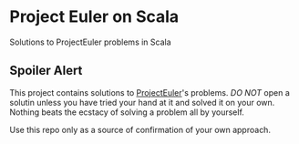# Project Euler on Scala
Solutions to ProjectEuler problems in Scala

## Spoiler Alert
This project contains solutions to [ProjectEuler](https://projecteuler.net/)'s problems.
*DO NOT* open a solutin unless you have tried your hand at it and solved it on your own. Nothing beats the ecstacy of solving a problem all by yourself.

Use this repo only as a source of confirmation of your own approach.
